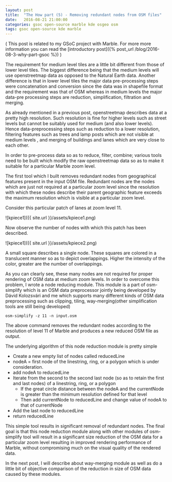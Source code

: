 ```yaml
---
layout: post
title:  "The How part (5) - Removing redundant nodes from OSM files"
date:   2016-08-21 21:00:00
categories: gsoc open-source marble kde osgeo osm
tags: gsoc open-source kde marble
---
```


( This post is related to my GSoC project with Marble. For more more information you can read the [introductory post]({% post_url /blog/2016-08-3-why-part-gsoc %}) )

The requirement for medium level tiles are a little bit different from those of lower level tiles. The biggest difference being that the medium levels will use openstreetmap data as opposed to the Natural Earth data. Another difference is that in lower level tiles the major data pre-processing steps were concatenation and conversion since the data was in shapefile format and the requirement was that of OSM whereas in medium levels the major data-pre processing steps are reduction, simplification, filtration and merging.

As already mentioned in a previous post, openstreetmap describes data at a pretty high resolution. Such resolution is fine for higher levels such as street levels but cannot be suitably used for medium (and also lower levels). Hence data-preprocessing steps such as reduction to a lower resolution, filtering features such as trees and lamp posts which are not visible at medium levels , and merging of buildings and lanes which are very close to each other.

In order to pre-process data so as to reduce, filter, combine; various tools need to be built which modify the raw openstreetmap data so as to make it suitable for a particular Marble zoom level.

The first tool which I built removes redundant nodes from geographical features present in the input OSM file. Redundant nodes are the nodes which are just not required at a particular zoom level since the resolution with which these nodes describe their parent geographic feature exceeds the maximum resolution which is visible at a particular zoom level.

Consider this particular patch of lanes at zoom level 11.

![kpiece1]({{ site.url }}/assets/kpiece1.png)

Now observe the number of nodes with which this patch has been described.

![kpiece1]({{ site.url }}/assets/kpiece2.png)

A small square describes a single node. These squares are colored in a translucent manner so as to depict overlappings. Higher the intensity of the color, greater are the number of overlappings.

As you can clearly see, these many nodes are not required for proper rendering of OSM data at medium zoom levels. In order to overcome this problem, I wrote a node reducing module. This module is a part of osm-simplify which is an OSM data preprocessor jointly being developed by Dávid Kolozsvári and me which supports many different kinds of OSM data preprocessing such as clipping, tiling, way-merging(other simplification tools are still being developed)


```
osm-simplify -z 11 -n input.osm
```

The above command removes the redundant nodes according to the resolution of level 11 of Marble and produces a new reduced OSM file as output.

The underlying algorithm of this node reduction module is pretty simple

* Create a new empty list of nodes called reducedLine
* nodeA = first node of the linestring, ring, or a polygon which is under consideration.
* add nodeA to reducedLine
* Iterate from the second to the second last node (so as to retain the first and last nodes) of a linestring, ring,  or a polygon
  * If the great circle distance between the nodeA and the currentNode is greater than the minimum resolution defined for that level
  * Then add currentNode to reducedLine and change value of nodeA to that of currentNode
* Add the last node to reducedLine
* return reducedLine

This simple tool results in significant removal of redundant nodes. The final goal is that this node reduction module along with other modules of osm-simplify tool will result in a significant size reduction of the OSM data for a particular zoom level resulting in improved rendering performance of Marble, without compromising much on the visual quality of the rendered data.

In the next post, I will describe about way-merging module as well as do a little bit of objective comparison of the reduction in size of OSM data caused by these modules.

